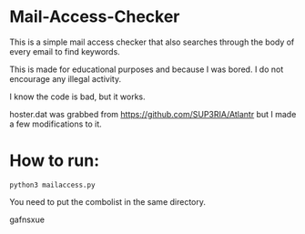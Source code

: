 # Mail-Access-Checker

This is a simple mail access checker that also searches through the body of every email to find keywords.

This is made for educational purposes and because I was bored. I do not encourage any illegal activity.

I know the code is bad, but it works.

hoster.dat was grabbed from https://github.com/SUP3RIA/Atlantr but I made a few modifications to it.

# How to run:
```
python3 mailaccess.py
```

You need to put the combolist in the same directory.

gafnsxue